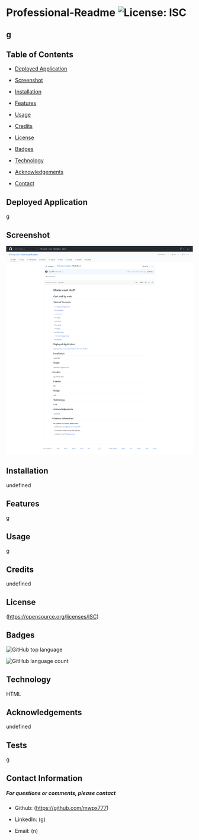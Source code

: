 

# **Professional-Readme**   ![License: ISC](https://img.shields.io/badge/License-ISC-blue.svg)
## **g**

## **Table of Contents**

* [Deployed Application](#deployed-application)

* [Screenshot](#screenshot)

* [Installation](#installation)

* [Features](#features)

* [Usage](#usage)

* [Credits](#credits)

* [License](#license)

* [Badges](#badges)

* [Technology](#technology)

* [Acknowledgements](#acknowledgements)

* [Contact](#contact-information)

## **Deployed Application**
g

## **Screenshot**
![screenshot](assets/images/screenshot.png)

## **Installation**
undefined

## **Features**
g

## **Usage**
g

## **Credits**
undefined

## **License**
(https://opensource.org/licenses/ISC)

## **Badges**

![GitHub top language](https://img.shields.io/github/languages/top/mwpx777/Professional-Readme?style=plastic)

![GitHub language count](https://img.shields.io/github/languages/count/mwpx777/Professional-Readme)


## **Technology**
HTML

## **Acknowledgements**
undefined

## **Tests**
g

## **Contact Information**
##### For questions or comments, please contact

* Github: (https://github.com/mwpx777)

* LinkedIn: (g)

* Email: (n)

